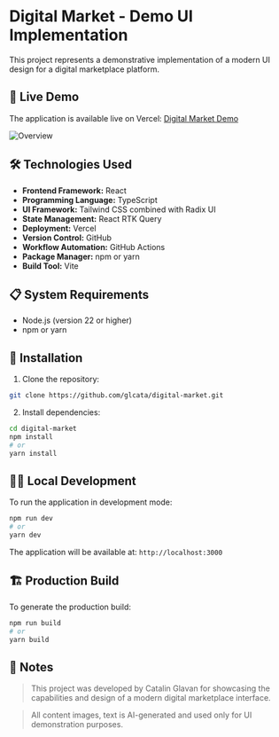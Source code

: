 # Digital Market - Demo UI Implementation

This project represents a demonstrative implementation of a modern UI design for a digital marketplace platform.

## 🚀 Live Demo

The application is available live on Vercel: [Digital Market Demo](https://digital-market-eta.vercel.app/)

<img src="assets/overview.png" alt="Overview"/>

## 🛠️ Technologies Used

- **Frontend Framework:** React
- **Programming Language:** TypeScript
- **UI Framework:** Tailwind CSS combined with Radix UI
- **State Management:** React RTK Query
- **Deployment:** Vercel
- **Version Control:** GitHub
- **Workflow Automation:** GitHub Actions
- **Package Manager:** npm or yarn
- **Build Tool:** Vite

## 📋 System Requirements

- Node.js (version 22 or higher)
- npm or yarn

## 🚀 Installation

1. Clone the repository:
```bash
git clone https://github.com/glcata/digital-market.git
```

2. Install dependencies:
```bash
cd digital-market
npm install
# or
yarn install
```

## 🏃‍♂️ Local Development

To run the application in development mode:

```bash
npm run dev
# or
yarn dev
```

The application will be available at: `http://localhost:3000`

## 🏗️ Production Build

To generate the production build:

```bash
npm run build
# or
yarn build
```

## 📝 Notes

> This project was developed by Catalin Glavan for showcasing the capabilities and design of a modern digital marketplace interface.

> All content images, text is AI-generated and used only for UI demonstration purposes.
